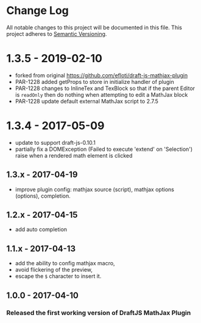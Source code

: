 # Change Log

All notable changes to this project will be documented in this file.
This project adheres to [Semantic Versioning](http://semver.org/).

# 1.3.5 - 2019-02-10
- forked from original https://github.com/efloti/draft-js-mathjax-plugin
- PAR-1228 added getProps to store in initialize handler of plugin
- PAR-1228 changes to InlineTex and TexBlock so that if the parent Editor is `readOnly` then do nothing when attempting to edit a MathJax block
- PAR-1228 update default external MathJax script to 2.7.5


# 1.3.4 - 2017-05-09
- update to support draft-js-0.10.1
- partially fix a DOMException (Failed to execute 'extend' on 'Selection') raise
  when a rendered math element is clicked
## 1.3.x - 2017-04-19
- improve plugin config: mathjax source (script), mathjax options (options), completion.
## 1.2.x - 2017-04-15
- add auto completion
## 1.1.x - 2017-04-13
- add the ability to config mathjax macro,
- avoid flickering of the preview,
- escape the `$` character to insert it.
## 1.0.0 - 2017-04-10
### Released the first working version of DraftJS MathJax Plugin